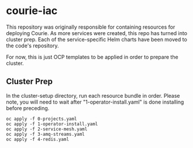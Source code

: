 # courie-iac
This repository was originally responsible for containing resources for deploying Courie. As more services were created, this repo has turned into cluster prep. Each of the service-specific Helm charts have been moved to the code's repository. 

For now, this is just OCP templates to be applied in order to prepare the cluster. 

## Cluster Prep
In the cluster-setup directory, run each resource bundle in order. Please note, you will need to wait after "1-operator-install.yaml" is done installing before preceding. 

```
oc apply -f 0-projects.yaml
oc apply -f 1-operator-install.yaml
oc apply -f 2-service-mesh.yaml
oc apply -f 3-amq-streams.yaml
oc apply -f 4-redis.yaml
```